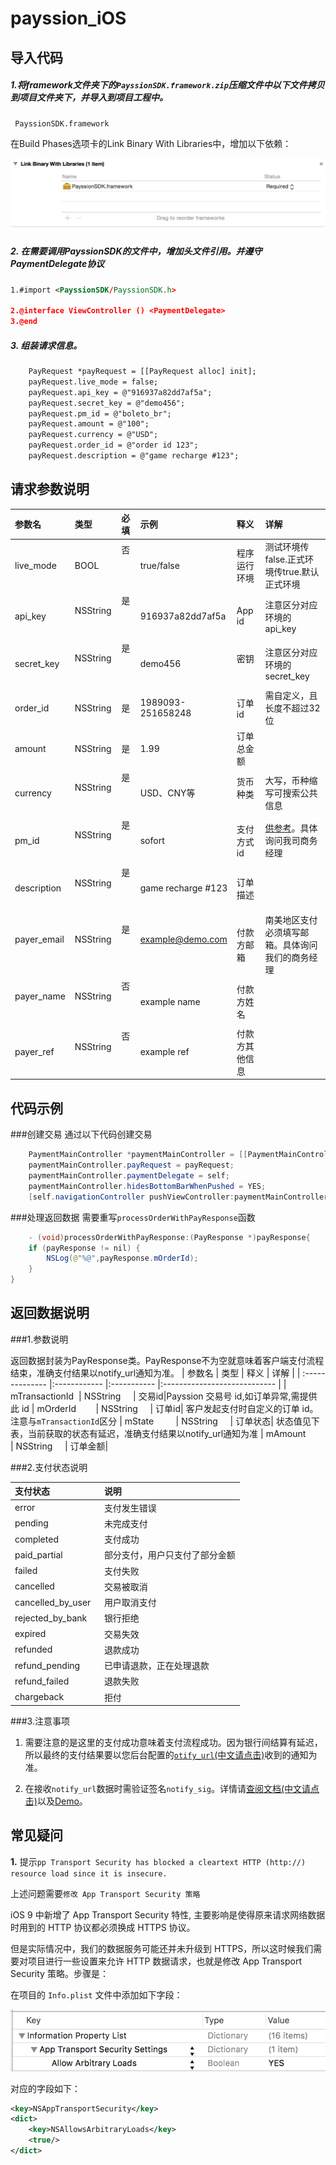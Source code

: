 # payssion_iOS
## 导入代码
##### 1.将framework文件夹下的`PayssionSDK.framework.zip`压缩文件中以下文件拷贝到项目文件夹下，并导入到项目工程中。
```xml
 PayssionSDK.framework
```
在Build Phases选项卡的Link Binary With Libraries中，增加以下依赖：

![alt text](/img/librarie.png "img")

##### 2. 在需要调用PayssionSDK的文件中，增加头文件引用。并遵守PaymentDelegate协议
```xml
1.#import <PayssionSDK/PayssionSDK.h>

2.@interface ViewController () <PaymentDelegate>
3.@end
```

##### 3. 组装请求信息。
```xml
    PayRequest *payRequest = [[PayRequest alloc] init];
    payRequest.live_mode = false;
    payRequest.api_key = @"916937a82dd7af5a";
    payRequest.secret_key = @"demo456";
    payRequest.pm_id = @"boleto_br";
    payRequest.amount = @"100";
    payRequest.currency = @"USD";
    payRequest.order_id = @"order id 123";
    payRequest.description = @"game recharge #123";
```
## 请求参数说明

| 参数名         | 类型         | 必填          | 示例          | 释义          | 详解         |
| :------------ |:----------  |:--- |:--------------- |:---------------- |:--------------------- |
| live_mode     | BOOL           | 否           | true/false    | 程序运行环境 |测试环境传false.正式环境传true.默认正式环境
| api_key       | NSString       | 是           | 916937a82dd7af5a  | App id    | 注意区分对应环境的api_key
| secret_key    | NSString       | 是           | demo456           | 密钥       | 注意区分对应环境的secret_key
| order_id      | NSString       | 是           | 1989093-251658248 | 订单id     | 需自定义，且长度不超过32位
| amount        | NSString       | 是           | 1.99              | 订单总金额  | 
| currency      | NSString       | 是           | USD、CNY等         | 货币种类    | 大写，币种缩写可搜索公共信息
| pm_id         | NSString       | 是           | sofort             | 支付方式id | [供参考](https://payssion.com/en/docs/#api-reference-pm-id)。具体询问我司商务经理 
| description   | NSString       | 是           | game recharge #123 | 订单描述 | 
| payer_email   | NSString       | 是           | example@demo.com   | 付款方邮箱 | 南美地区支付必须填写邮箱。具体询问我们的商务经理
| payer_name    | NSString       | 否           | example name       | 付款方姓名 | 
| payer_ref     | NSString       | 否           | example ref        | 付款方其他信息 | 

## 代码示例
###创建交易
通过以下代码创建交易
```java
    PaymentMainController *paymentMainController = [[PaymentMainController alloc] init];
    paymentMainController.payRequest = payRequest;
    paymentMainController.paymentDelegate = self;
    paymentMainController.hidesBottomBarWhenPushed = YES;
    [self.navigationController pushViewController:paymentMainController animated:YES];
```
###处理返回数据
需要重写`processOrderWithPayResponse`函数
```java
    - (void)processOrderWithPayResponse:(PayResponse *)payResponse{
    if (payResponse != nil) {
        NSLog(@"%@",payResponse.mOrderId);
    }
}
```

## 返回数据说明

###1.参数说明

返回数据封装为PayResponse类。PayResponse不为空就意味着客户端支付流程结束，准确支付结果以notify_url通知为准。
| 参数名         | 类型          | 释义              | 详解                   |
| :-------------- |:------------ |:----------- |:---------------------------- |
| mTransactionId  | NSString      | 交易id|Payssion 交易号 id,如订单异常,需提供此 id
| mOrderId        | NSString      | 订单id| 客户发起支付时自定义的订单 id。注意与`mTransactionId`区分
| mState          | NSString      | 订单状态| 状态值见下表，当前获取的状态有延迟，准确支付结果以notify_url通知为准
| mAmount         | NSString      | 订单金额|

###2.支付状态说明

| 支付状态 	        | 说明       |
| :----------------- | :--------------------- |
| error	              |支付发生错误
| pending	            |未完成支付
| completed	          |支付成功
| paid_partial	       |部分支付，用户只支付了部分金额
| failed	             |支付失败
| cancelled	          |交易被取消
| cancelled_by_user	  |用户取消支付
| rejected_by_bank	   |银行拒绝
| expired	            |交易失效
| refunded	           |退款成功
| refund_pending	     |已申请退款，正在处理退款
| refund_failed	      |退款失败
| chargeback	         |拒付

###3.注意事项
1. 需要注意的是这里的支付成功意味着支付流程成功。因为银行间结算有延迟，所以最终的支付结果要以您后台配置的[`otify_url`](https://payssion.com/en/docs/#api-reference-payment-notifications)[(中文请点击)](https://payssion.com/cn/docs/#api-notifications)收到的通知为准。

2. 在接收`notify_url`数据时需验证签名`notify_sig`。详情请[查阅文档](https://payssion.com/en/docs/#api-reference-signature)[(中文请点击)](https://payssion.com/cn/docs/#api-api-signature)以及[Demo](https://github.com/payssion/payssion-php/blob/master/samples/sample_postback.php)。

## 常见疑问
**1.** 提示`pp Transport Security has blocked a cleartext HTTP (http://) resource load since it is insecure.`

上述问题需要`修改 App Transport Security 策略`

iOS 9 中新增了 App Transport Security 特性, 主要影响是使得原来请求网络数据时用到的 HTTP 协议都必须换成 HTTPS 协议。

但是实际情况中，我们的数据服务可能还并未升级到 HTTPS，所以这时候我们需要对项目进行一些设置来允许 HTTP 数据请求，也就是修改 App Transport Security 策略。步骤是：

在项目的 `Info.plist` 文件中添加如下字段：

![alt text](/img/security.png "img")

对应的字段如下：

```xml
<key>NSAppTransportSecurity</key>
<dict>
    <key>NSAllowsArbitraryLoads</key>
    <true/>
</dict>
```
